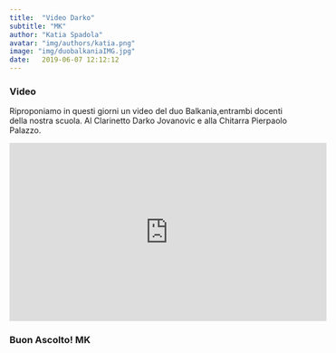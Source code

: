 ```yaml
---
title:  "Video Darko"
subtitle: "MK"
author: "Katia Spadola"
avatar: "img/authors/katia.png"
image: "img/duobalkaniaIMG.jpg"
date:   2019-06-07 12:12:12
---
```


### Video
Riproponiamo in questi giorni un video del duo Balkania,entrambi docenti della nostra scuola.
Al Clarinetto Darko Jovanovic e alla Chitarra Pierpaolo Palazzo.
<iframe width="560" height="315" src="https://www.youtube.com/embed/pD_UxISthPY" frameborder="0" allow="accelerometer; autoplay; encrypted-media; gyroscope; picture-in-picture" allowfullscreen></iframe>

### Buon Ascolto! MK
